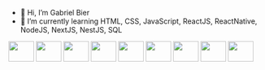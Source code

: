 - 👋 Hi, I’m Gabriel Bier
- 🌱 I’m currently learning HTML, CSS, JavaScript, ReactJS, ReactNative, NodeJS, NextJS, NestJS, SQL

<div style='display: inline_block'>
            <img width='50' height='40' src="https://cdn.jsdelivr.net/gh/devicons/devicon/icons/typescript/typescript-original.svg" />
            <img width='50' height='40' src="https://cdn.jsdelivr.net/gh/devicons/devicon/icons/javascript/javascript-original.svg" />
            <img width='50' height='40' src="https://cdn.jsdelivr.net/gh/devicons/devicon/icons/react/react-original-wordmark.svg" />
            <img width='50' height='40' src="https://cdn.jsdelivr.net/gh/devicons/devicon/icons/nextjs/nextjs-original-wordmark.svg" />
            <img width='50' height='40' src="https://cdn.jsdelivr.net/gh/devicons/devicon/icons/nestjs/nestjs-plain-wordmark.svg" />
            <img width='50' height='40' src="https://cdn.jsdelivr.net/gh/devicons/devicon/icons/nodejs/nodejs-original-wordmark.svg" />
            <img width='50' height='40' src="https://cdn.jsdelivr.net/gh/devicons/devicon/icons/html5/html5-original-wordmark.svg" />
            <img width='50' height='40' src="https://cdn.jsdelivr.net/gh/devicons/devicon/icons/css3/css3-original-wordmark.svg" />        
            <img width='50' height='40' src="https://cdn.jsdelivr.net/gh/devicons/devicon/icons/flutter/flutter-original.svg" />
  </div>

